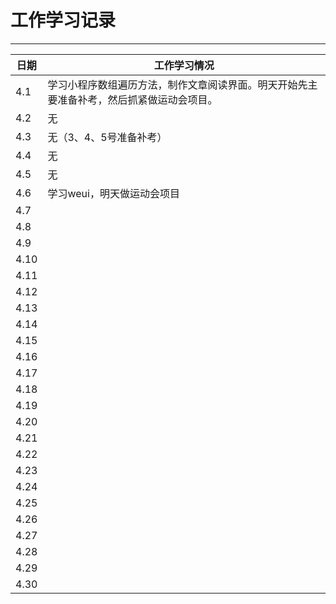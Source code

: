 ﻿# 工作学习记录

****
	
|日期|工作学习情况|
|---|---
|4.1|学习小程序数组遍历方法，制作文章阅读界面。明天开始先主要准备补考，然后抓紧做运动会项目。
|4.2|无
|4.3|无（3、4、5号准备补考）
|4.4|无
|4.5|无
|4.6|学习weui，明天做运动会项目
|4.7|
|4.8|
|4.9|
|4.10|
|4.11|
|4.12|
|4.13|
|4.14|
|4.15|
|4.16|
|4.17|
|4.18|
|4.19|
|4.20|
|4.21|
|4.22|
|4.23|
|4.24|
|4.25|
|4.26|
|4.27|
|4.28|
|4.29|
|4.30|

